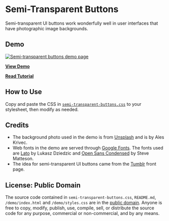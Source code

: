 # Semi-Transparent Buttons
Semi-transparent UI buttons work wonderfully well in user interfaces that have photographic image backgrounds.

## Demo
[![Semi-transparent buttons demo page](http://cdn.sixrevisions.com/0482-01-semi-transparent-buttons-demo-page.jpg)](http://cdn.sixrevisions.com/demos/semi-transparent-buttons/demo/index.html)

**[View Demo](http://cdn.sixrevisions.com/demos/semi-transparent-buttons/demo/index.html)**

**[Read Tutorial](http://sixrevisions.com/css/semi-transparent-buttons/)**

## How to Use
Copy and paste the CSS in [`semi-transparent-buttons.css`](https://github.com/sixrevisions/semi-transparent-buttons/blob/master/semi-transparent-buttons.css) to your stylesheet, then modify as needed.

## Credits
- The background photo used in the demo is from [Unsplash](https://unsplash.imgix.net/photo-1414170562806-9d670e90c091?q=75&fm=jpg&s=6c387bbc7da45696b37e293b15dfa535) and is by Ales Krivec.
- Web fonts in the demo are served through [Google Fonts](https://www.google.com/fonts). The fonts used are [Lato](https://www.google.com/fonts/specimen/Lato) by Lukasz Dziedzic and [Open Sans Condensed](https://www.google.com/fonts/specimen/Open+Sans+Condensed) by Steve Matteson.
- The idea for semi-transparent UI buttons came from the [Tumblr](https://www.tumblr.com/) front page.

## License: Public Domain
The source code contained in `semi-transparent-buttons.css`, `README.md`, `/demo/index.html` and `/demo/styles.css` are in the [public domain](https://github.com/sixrevisions/semi-transparent-buttons/blob/master/LICENSE). Anyone is free to copy, modify, publish, use, compile, sell, or distribute the source code for any purpose, commercial or non-commercial, and by any means.
